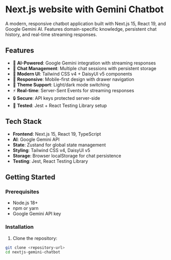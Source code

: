 # Next.js website with Gemini Chatbot

A modern, responsive chatbot application built with Next.js 15, React 19, and Google Gemini AI. Features domain-specific knowledge, persistent chat history, and real-time streaming responses.

## Features

- 🤖 **AI-Powered**: Google Gemini integration with streaming responses
- 💬 **Chat Management**: Multiple chat sessions with persistent storage
- 🎨 **Modern UI**: Tailwind CSS v4 + DaisyUI v5 components
- 📱 **Responsive**: Mobile-first design with drawer navigation
- 🌙 **Theme Support**: Light/dark mode switching
- ⚡ **Real-time**: Server-Sent Events for streaming responses
- 🔒 **Secure**: API keys protected server-side
- 🧪 **Tested**: Jest + React Testing Library setup

## Tech Stack

- **Frontend**: Next.js 15, React 19, TypeScript
- **AI**: Google Gemini API
- **State**: Zustand for global state management
- **Styling**: Tailwind CSS v4, DaisyUI v5
- **Storage**: Browser localStorage for chat persistence
- **Testing**: Jest, React Testing Library

## Getting Started

### Prerequisites

- Node.js 18+ 
- npm or yarn
- Google Gemini API key

### Installation

1. Clone the repository:
```bash
git clone <repository-url>
cd nextjs-gemini-chatbot